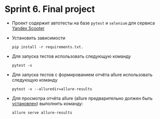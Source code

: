 # Sprint 6. Final project

* Проект содержит автотесты на базе `pytest` и `selenium` для сервиса [Yandex Scooter]()

* Установить зависимости 

    ```shell
    pip install -r requirements.txt.
    ```
* Для запуска тестов использовать следующую команду
 
    ```shell
    pytest -v
    ```
  
* Для запуска тестов с формированием отчёта allure использовать следующую команду
 
    ```shell
    pytest -v --alluredir=allure-results
    ```
  
* Для просмотра отчёта allure (allure предварительно должен быть [установлен](https://allurereport.org/docs/install/)) выполнить команду:

    ```shell
    allure serve allure-results
    ```
